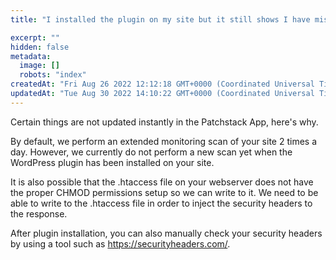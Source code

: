 ```yaml
---
title: "I installed the plugin on my site but it still shows I have missing headers on the App. Why is that?"

excerpt: ""
hidden: false
metadata: 
  image: []
  robots: "index"
createdAt: "Fri Aug 26 2022 12:12:18 GMT+0000 (Coordinated Universal Time)"
updatedAt: "Tue Aug 30 2022 14:10:22 GMT+0000 (Coordinated Universal Time)"
---
```

Certain things are not updated instantly in the Patchstack App, here's why.

By default, we perform an extended monitoring scan of your site 2 times a day. However, we currently do not perform a new scan yet when the WordPress plugin has been installed on your site.

It is also possible that the .htaccess file on your webserver does not have the proper CHMOD permissions setup so we can write to it. We need to be able to write to the .htaccess file in order to inject the security headers to the response.

After plugin installation, you can also manually check your security headers by using a tool such as <https://securityheaders.com/>.
